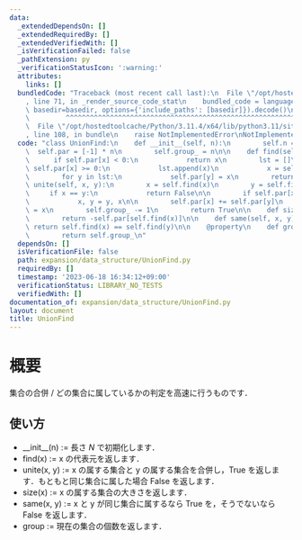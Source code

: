 ```yaml
---
data:
  _extendedDependsOn: []
  _extendedRequiredBy: []
  _extendedVerifiedWith: []
  _isVerificationFailed: false
  _pathExtension: py
  _verificationStatusIcon: ':warning:'
  attributes:
    links: []
  bundledCode: "Traceback (most recent call last):\n  File \"/opt/hostedtoolcache/Python/3.11.4/x64/lib/python3.11/site-packages/onlinejudge_verify/documentation/build.py\"\
    , line 71, in _render_source_code_stat\n    bundled_code = language.bundle(stat.path,\
    \ basedir=basedir, options={'include_paths': [basedir]}).decode()\n          \
    \         ^^^^^^^^^^^^^^^^^^^^^^^^^^^^^^^^^^^^^^^^^^^^^^^^^^^^^^^^^^^^^^^^^^^^^^^^^^^^^^^^^\n\
    \  File \"/opt/hostedtoolcache/Python/3.11.4/x64/lib/python3.11/site-packages/onlinejudge_verify/languages/python.py\"\
    , line 108, in bundle\n    raise NotImplementedError\nNotImplementedError\n"
  code: "class UnionFind:\n    def __init__(self, n):\n        self.n = n\n      \
    \  self.par = [-1] * n\n        self.group_ = n\n\n    def find(self, x):\n  \
    \      if self.par[x] < 0:\n            return x\n        lst = []\n        while\
    \ self.par[x] >= 0:\n            lst.append(x)\n            x = self.par[x]\n\
    \        for y in lst:\n            self.par[y] = x\n        return x\n\n    def\
    \ unite(self, x, y):\n        x = self.find(x)\n        y = self.find(y)\n   \
    \     if x == y:\n            return False\n\n        if self.par[x] > self.par[y]:\n\
    \            x, y = y, x\n\n        self.par[x] += self.par[y]\n        self.par[y]\
    \ = x\n        self.group_ -= 1\n        return True\n\n    def size(self, x):\n\
    \        return -self.par[self.find(x)]\n\n    def same(self, x, y):\n       \
    \ return self.find(x) == self.find(y)\n\n    @property\n    def group(self):\n\
    \        return self.group_\n"
  dependsOn: []
  isVerificationFile: false
  path: expansion/data_structure/UnionFind.py
  requiredBy: []
  timestamp: '2023-06-18 16:34:12+09:00'
  verificationStatus: LIBRARY_NO_TESTS
  verifiedWith: []
documentation_of: expansion/data_structure/UnionFind.py
layout: document
title: UnionFind
---
```


# 概要
集合の合併 / どの集合に属しているかの判定を高速に行うものです．

## 使い方
- \_\_init\_\_(n) := 長さ $N$ で初期化します．
- find(x) := x の代表元を返します．
- unite(x, y) := x の属する集合と y の属する集合を合併し，True を返します．もともと同じ集合に属した場合 False を返します．
- size(x) := x の属する集合の大きさを返します．
- same(x, y) := x と y が同じ集合に属するなら True を，そうでないなら False を返します．
- group := 現在の集合の個数を返します．
 

